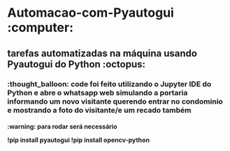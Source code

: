 <h1> Automacao-com-Pyautogui :computer: </h1>
<h2>tarefas automatizadas na máquina usando Pyautogui do Python :octopus:</h2>
<h3> :thought_balloon: code foi feito utilizando o Jupyter IDE do Python e abre o whatsapp web simulando a portaria informando um novo visitante querendo entrar no condominio e mostrando a foto do visitante/e um recado também </h3>

<h4> :warning: para rodar será necessário

!pip install pyautogui
!pip install opencv-python

</h4>
